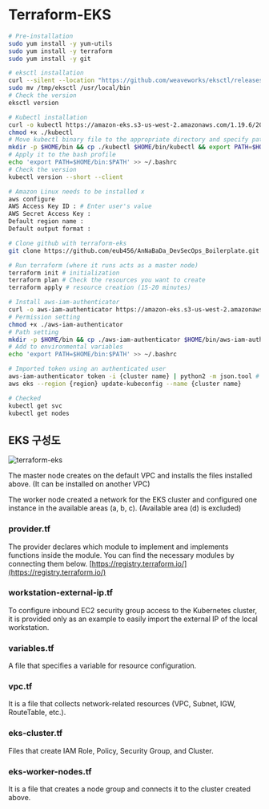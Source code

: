 # Terraform-EKS

```bash
# Pre-installation
sudo yum install -y yum-utils
sudo yum install -y terraform
sudo yum install -y git

# eksctl installation
curl --silent --location "https://github.com/weaveworks/eksctl/releases/latest/download/eksctl_$(uname -s)_amd64.tar.gz" | tar xz -C /tmp
sudo mv /tmp/eksctl /usr/local/bin
# Check the version
eksctl version

# Kubectl installation
curl -o kubectl https://amazon-eks.s3-us-west-2.amazonaws.com/1.19.6/2021-01-05/bin/linux/amd64/kubectl
chmod +x ./kubectl
# Move kubectl binary file to the appropriate directory and specify path
mkdir -p $HOME/bin && cp ./kubectl $HOME/bin/kubectl && export PATH=$HOME/bin:$PATH
# Apply it to the bash profile
echo 'export PATH=$HOME/bin:$PATH' >> ~/.bashrc
# Check the version
kubectl version --short --client

# Amazon Linux needs to be installed x
aws configure
AWS Access Key ID : # Enter user's value
AWS Secret Access Key :
Default region name :
Default output format :

# Clone github with terraform-eks
git clone https://github.com/eub456/AnNaBaDa_DevSecOps_Boilerplate.git

# Run terraform (where it runs acts as a master node)
terraform init # initialization
terraform plan # Check the resources you want to create
terraform apply # resource creation (15-20 minutes)

# Install aws-iam-authenticator
curl -o aws-iam-authenticator https://amazon-eks.s3-us-west-2.amazonaws.com/1.14.6/2019-08-22/bin/linux/amd64/aws-iam-authenticator
# Permission setting
chmod +x ./aws-iam-authenticator
# Path setting
mkdir -p $HOME/bin && cp ./aws-iam-authenticator $HOME/bin/aws-iam-authenticator && export PATH=$HOME/bin:$PATH
# Add to environmental variables
echo 'export PATH=$HOME/bin:$PATH' >> ~/.bashrc

# Imported token using an authenticated user
aws-iam-authenticator token -i {cluster name} | python2 -m json.tool # python3 version, it can be python3
aws eks --region {region} update-kubeconfig --name {cluster name}

# Checked
kubectl get svc
kubectl get nodes
```

## EKS 구성도

![terraform-eks](https://user-images.githubusercontent.com/78459621/136326083-31291d00-f985-4cbf-8f2c-c948ffb639d7.png)

The master node creates on the default VPC and installs the files installed above. (It can be installed on another VPC)

The worker node created a network for the EKS cluster and configured one instance in the available areas (a, b, c). (Available area (d) is excluded)

### provider.tf

The provider declares which module to implement and implements functions inside the module. You can find the necessary modules by connecting them below. [https://registry.terraform.io/](https://registry.terraform.io/)

### workstation-external-ip.tf

To configure inbound EC2 security group access to the Kubernetes cluster, it is provided only as an example to easily import the external IP of the local workstation.

### variables.tf

A file that specifies a variable for resource configuration.

### vpc.tf

It is a file that collects network-related resources (VPC, Subnet, IGW, RouteTable, etc.).

### eks-cluster.tf

Files that create IAM Role, Policy, Security Group, and Cluster.

### eks-worker-nodes.tf

It is a file that creates a node group and connects it to the cluster created above.
